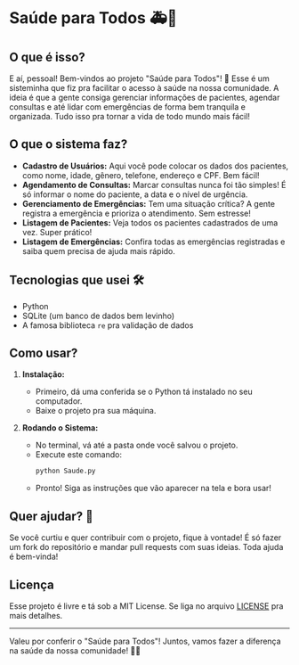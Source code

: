 # Saúde para Todos 🚑💙

## O que é isso?

E aí, pessoal! Bem-vindos ao projeto "Saúde para Todos"! 🌟 Esse é um sisteminha que fiz pra facilitar o acesso à saúde na nossa comunidade. A ideia é que a gente consiga gerenciar informações de pacientes, agendar consultas e até lidar com emergências de forma bem tranquila e organizada. Tudo isso pra tornar a vida de todo mundo mais fácil!

## O que o sistema faz?

- **Cadastro de Usuários:** Aqui você pode colocar os dados dos pacientes, como nome, idade, gênero, telefone, endereço e CPF. Bem fácil!
- **Agendamento de Consultas:** Marcar consultas nunca foi tão simples! É só informar o nome do paciente, a data e o nível de urgência.
- **Gerenciamento de Emergências:** Tem uma situação crítica? A gente registra a emergência e prioriza o atendimento. Sem estresse!
- **Listagem de Pacientes:** Veja todos os pacientes cadastrados de uma vez. Super prático!
- **Listagem de Emergências:** Confira todas as emergências registradas e saiba quem precisa de ajuda mais rápido.

## Tecnologias que usei 🛠️

- Python
- SQLite (um banco de dados bem levinho)
- A famosa biblioteca `re` pra validação de dados

## Como usar?

1. **Instalação:**
   - Primeiro, dá uma conferida se o Python tá instalado no seu computador.
   - Baixe o projeto pra sua máquina.

2. **Rodando o Sistema:**
   - No terminal, vá até a pasta onde você salvou o projeto.
   - Execute este comando:
     ```bash
     python Saude.py
     ```
   - Pronto! Siga as instruções que vão aparecer na tela e bora usar!

## Quer ajudar? 🙌

Se você curtiu e quer contribuir com o projeto, fique à vontade! É só fazer um fork do repositório e mandar pull requests com suas ideias. Toda ajuda é bem-vinda!

## Licença

Esse projeto é livre e tá sob a MIT License. Se liga no arquivo [LICENSE](LICENSE) pra mais detalhes.

---

Valeu por conferir o "Saúde para Todos"! Juntos, vamos fazer a diferença na saúde da nossa comunidade! 💪💙

